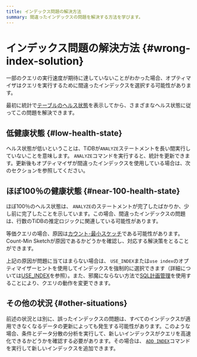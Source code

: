 ```yaml
---
title: インデックス問題の解決方法
summary: 間違ったインデックスの問題を解決する方法を学びます。
---
```


# インデックス問題の解決方法 {#wrong-index-solution}

一部のクエリの実行速度が期待に達していないことがわかった場合、オプティマイザはクエリを実行するために間違ったインデックスを選択する可能性があります。

最初に統計で[テーブルのヘルス状態](/statistics.md#health-state-of-tables)を表示してから、さまざまなヘルス状態に従ってこの問題を解決できます。

## 低健康状態 {#low-health-state}

ヘルス状態が低いということは、TiDBが`ANALYZE`ステートメントを長い間実行していないことを意味します。 `ANALYZE`コマンドを実行すると、統計を更新できます。更新後もオプティマイザが間違ったインデックスを使用している場合は、次のセクションを参照してください。

## ほぼ100％の健康状態 {#near-100-health-state}

ほぼ100％のヘルス状態は、 `ANALYZE`のステートメントが完了したばかりか、少し前に完了したことを示しています。この場合、間違ったインデックスの問題は、行数のTiDBの推定ロジックに関連している可能性があります。

等価クエリの場合、原因は[カウント-最小スケッチ](/statistics.md#count-min-sketch)である可能性があります。 Count-Min Sketchが原因であるかどうかを確認し、対応する解決策をとることができます。

上記の原因が問題に当てはまらない場合は、 `USE_INDEX`または`use index`のオプティマイザーヒントを使用してインデックスを強制的に選択できます（詳細については[USE_INDEX](/optimizer-hints.md#use_indext1_name-idx1_name--idx2_name-)を参照）。また、邪魔にならない方法で[SQL計画管理](/sql-plan-management.md)を使用することにより、クエリの動作を変更できます。

## その他の状況 {#other-situations}

前述の状況とは別に、誤ったインデックスの問題は、すべてのインデックスが適用できなくなるデータの更新によっても発生する可能性があります。このような場合、条件とデータ分散の分析を実行して、新しいインデックスがクエリを高速化できるかどうかを確認する必要があります。その場合は、 [`ADD INDEX`](/sql-statements/sql-statement-add-index.md)コマンドを実行して新しいインデックスを追加できます。
